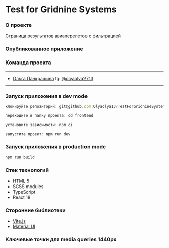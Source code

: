 # Test for Gridnine Systems

### О проекте

Страница результатов авиаперелетов с фильтрацией

### Опубликованное приложение

### Команда проекта

---

- [Ольга Панкрашина](https://github.com/Olyaolya13) tg: [@olyaolya2713](https://t.me/olyaolya2713)

---

### Запуск приложения в dev mode

```javascript
клонируйте репозиторий: git@github.com:Olyaolya13/TestForGridnineSystems.git

переходите в папку проекта: cd frontend

установите зависимости: npm ci

запустите проект: npm run dev
```

### Запуск приложения в production mode

```javascript
npm run build
```

### Стек технологий

- HTML 5
- SCSS modules
- TypeScript
- React 18

### Сторонние библиотеки

- [Vite.js](https://vitejs.dev/)
- [Material UI](https://mui.com/)

### Ключевые точки для media queries 1440px
